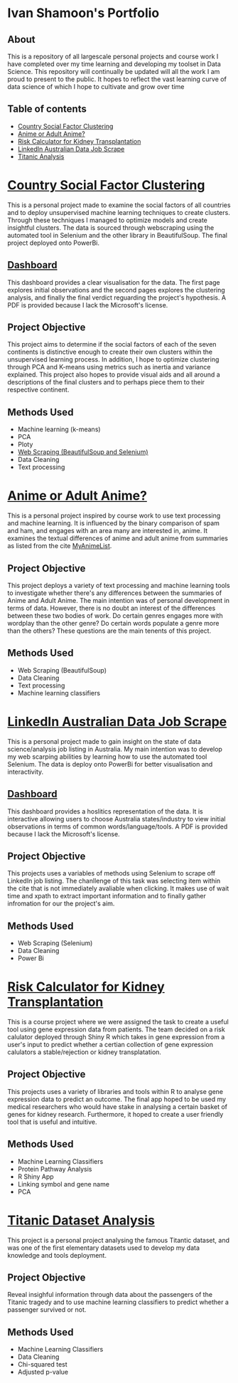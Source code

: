 # Ivan Shamoon's Portfolio

## About
This is a repository of all largescale personal projects and course work I have completed over my time learning and developing my toolset in Data Science. This repository will continually be updated will all the work I am proud to present to the public. It hopes to reflect the vast learning curve of data science of which I hope to cultivate and grow over time

## Table of contents

- [Country Social Factor Clustering](#country-social-factor-clustering)
- [Anime or  Adult Anime?](#anime-or-adult-anime)
- [Risk Calculator for Kidney Transplantation](#risk-calculator-for-kidney-transplantation)
- [LinkedIn Australian Data Job Scrape](#linkedin-australian-data-job-scrape)
- [Titanic Analysis](#titanic-dataset-analysis)


# [Country Social Factor Clustering](https://nbviewer.org/github/IvanShamoon/Portfolio/blob/main/social_cluster.ipynb)
This is a personal project made to examine the social factors of all countries and to deploy unsupervised machine learning techniques to create clusters. Through these techniques I managed to optimize models and create insightful clusters. The data is sourced through webscraping using the automated tool in Selenium and the other library in BeautifulSoup. The final project deployed onto PowerBi.

## [Dashboard ](https://github.com/IvanShamoon/Portfolio/blob/main/Social_factors_clustering/Country_clustering_dashboard.pdf)
This dashboard provides a clear visualisation for the data. The first page explores initial observations and the second pages explores the clustering analysis, and finally the final verdict reguarding the project's hypothesis. A PDF is provided because I lack the Microsoft's license.


## Project Objective
This project aims to determine if the social factors of each of the seven continents is distinctive enough to create their own clusters within the unsupervised learning process. In addition, I hope to optimize clustering through PCA and K-means using metrics such as inertia and variance explained. This project also hopes to provide visual aids and all around a descriptions of the final clusters and to perhaps piece them to their respective continent. 


## Methods Used
* Machine learning (k-means)
* PCA
* Ploty
* [Web Scraping (BeautifulSoup and Selenium)](https://github.com/IvanShamoon/Portfolio/blob/main/Social_factors_clustering/social_factors_scrap.ipynb)
* Data Cleaning
* Text processing


# [Anime or Adult Anime?](https://github.com/IvanShamoon/Portfolio/blob/main/Anime_scarpe/anime_or_adult_anime.ipynb)
This is a personal project inspired by course work to use text processing and machine learning. It is influenced by the binary comparison of spam and ham, and engages with an area many are interested in, anime. It examines the textual differences of anime and adult anime from summaries as listed from the cite [MyAnimeList](https://myanimelist.net/).

## Project Objective

This project deploys a variety of text processing and machine learning tools to investigate whether there's any differences between the summaries of Anime and Adult Anime. The main intention was of personal development in terms of data. However, there is no doubt an interest of the differences between these two bodies of work. Do certain genres engages more with wordplay than the other genre? Do certain words populate a genre more than the others? These questions are the main tenents of this project.

## Methods Used
* Web Scraping (BeautifulSoup)
* Data Cleaning
* Text processing
* Machine learning classifiers 

# [LinkedIn Australian Data Job Scrape](https://github.com/IvanShamoon/Portfolio/blob/main/Job_scrape/job_scrap.ipynb)
This is a personal project made to gain insight on the state of data science/analysis job listing in Australia. My main intention was to develop my web scarping abilities by learning how to use the automated tool Selenium. The data is deploy onto PowerBi for better visualisation and interactivity.

## [Dashboard](https://github.com/IvanShamoon/Portfolio/blob/main/Job_scrape/LinkedIn_jobscrap_dashboard.pdf)
This dashboard provides a hoslitics representation of the data. It is interactive allowing users to choose Australia states/industry to view initial observations in terms of common words/language/tools. A PDF is provided because I lack the Microsoft's license.

## Project Objective
This projects uses a variables of methods using Selenium to scrape off LinkedIn job listing. The chanllenge of this task was selecting item within the cite that is not immediately avaliable when clicking. It makes use of wait time and xpath to extract important information and to finally gather infromation for our the project's aim.


## Methods Used
* Web Scraping (Selenium)
* Data Cleaning
* Power Bi

# [Risk Calculator for Kidney Transplantation](https://kidneya6data3888.shinyapps.io/Data3888/)
This is a course project where we  were assigned the task to create a useful tool using gene expression data from patients. The team decided on a risk calulator deployed through Shiny R which takes in gene expression from a user's input to predict whether a certian collection of gene expression calulators a stable/rejection or kidney transplatation.


## Project Objective
This projects uses a variety of libraries and tools within R to analyse gene expression data to predict an outcome. The final app hoped to be used my medical researchers who would have stake in analysing a certain basket of genes for kidney research. Furthermore, it hoped to create a user friendly tool that is useful and intuitive.


## Methods Used
* Machine Learning Classifiers 
* Protein Pathway Analysis
* R Shiny App
* Linking symbol and gene name
* PCA

# [Titanic Dataset Analysis](https://github.com/IvanShamoon/Portfolio/blob/main/Titanic/titanic.ipynb)
This project is a personal project analysing the famous Titantic dataset, and was one of the first elementary datasets used to develop my data knowledge and tools deployment. 

## Project Objective
Reveal insighful information through data about the passengers of the Titanic tragedy and to use machine learning classifiers to predict whether a passenger survived or not.

## Methods Used
* Machine Learning Classifiers 
* Data Cleaning
* Chi-squared test
* Adjusted p-value
